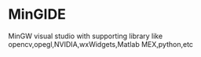 MinGIDE
=======

MinGW visual studio with supporting library like opencv,opegl,NVIDIA,wxWidgets,Matlab MEX,python,etc
